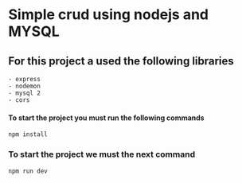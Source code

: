 # Simple crud using nodejs and MYSQL

## For this project a used the following libraries
    - express 
    - nodemon
    - mysql 2
    - cors

#### To start the project  you must run the following commands

` npm install `

### To start the project we must the next command
` npm run dev `